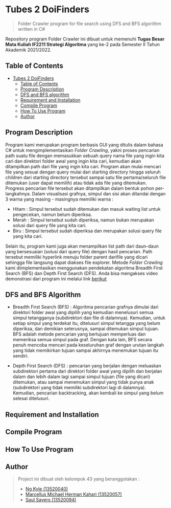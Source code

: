 # Tubes 2 DoiFinders 
> Folder Crawler program for file search using DFS and BFS algorithm written in C#

Repository program Folder Crawler ini dibuat untuk memenuhi **Tugas Besar Mata Kuliah IF2211 Strategi Algoritma** yang ke-2 pada Semester II Tahun Akademik 2021/2022.

## Table of Contents
- [Tubes 2 DoiFinders](#tubes-2-doifinders)
  - [Table of Contents](#table-of-contents)
  - [Program Description](#program-description)
  - [DFS and BFS algorithm](#dfs-and-bfs-algorithm)
  - [Requirement and Installation](#requirement-and-installation)
  - [Compile Program](#compile-program)
  - [How To Use Program](#how-to-use-program)
  - [Author](#author)

## Program Description
Program kami merupakan program berbasis GUI yang ditulis dalam bahasa C# untuk mengimplementasikan *Folder Crawling*, yakni proses pencarian path suatu file dengan memasukkan sebuah query nama file yang ingin kita cari dan direktori folder awal yang ingin kita cari, kemudian akan ditampilkan path dari file yang ingin kita cari. Program akan mulai mencari file yang sesuai dengan query mulai dari starting directory hingga seluruh children dari starting directory tersebut sampai satu file pertama/seluruh file ditemukan (user dapat memilih) atau tidak ada file yang ditemukan. Progress pencarian file tersebut akan ditampilkan dalam bentuk pohon per-langkahnya. Dalam visualisasi grafnya, simpul dan sisi akan ditandai dengan 3 warna yang masing - masingnya memiliki warna :
- Hitam : Simpul tersebut sudah ditemukan dan masuk waiting list untuk pengecekan, namun belum diperiksa.
- Merah : Simpul tersebut sudah diperiksa, namun bukan merupakan solusi dari query file yang kita cari.
- Biru : Simpul tersebut sudah diperiksa dan merupakan solusi query file yang kita cari.

Selain itu, program kami juga akan menampilkan list path dari daun-daun yang bersesuaian (solusi dari query file) dengan hasil pencarian. Path tersebut memiliki hyperlink menuju folder parent darifile yang dicari sehingga file langsung dapat diakses file explorer. Metode *Folder Crawling* kami diimplementasikan menggunakan pendekatan algoritma Breadth First Search (BFS) dan Depth First Search (DFS). Anda bisa mengakses video demonstrasi dari program ini melalui link <a href="https://www.youtube.com/watch?v=szw9YO8qABA">berikut</a>

## DFS and BFS Algorithm 
- Breadth First Search (BFS) : Algoritma pencarian grafnya dimulai dari direktori folder awal yang dipilih yang kemudian menelusuri semua simpul tetangganya (subdirektori dan file di dalamnya). Kemudian, untuk setiap simpul yang terdekat itu, ditelusuri simpul tetangga yang belum diperiksa, dan demikian seterusnya, sampai ditemukan simpul tujuan. BFS adalah metode pencarian yang bertujuan memperluas dan memeriksa semua simpul pada graf.  Dengan kata lain, BFS secara penuh mencoba mencari pada keseluruhan graf dengan urutan langkah yang tidak memikirkan tujuan sampai akhirnya menemukan tujuan itu sendiri. 

- Depth First Search (DFS) : pencarian yang berjalan dengan meluaskan subdirektori pertama dari direktori folder awal yang dipilih dan berjalan dalam dan lebih dalam lagi sampai simpul tujuan (file yang dicari) ditemukan, atau sampai menemukan simpul yang tidak punya anak (subdirektori yang tidak memiliki subdirektori lagi di dalamnya). Kemudian, pencarian backtracking, akan kembali ke simpul yang belum selesai ditelusuri.

## Requirement and Installation

## Compile Program

## How To Use Program

## Author
>Project ini dibuat oleh kelompok 43 yang beranggotakan :
>- <a href="https://www.linkedin.com/in/ng-kyle-b649a51ba/">Ng Kyle (13520040)</a>
>- <a href="https://www.linkedin.com/in/marcellus-michael-herman-kahari/">Marcellus Michael Herman Kahari (13520057)</a>
>- <a href="https://www.linkedin.com/in/saulsayers/?originalSubdomain=id">Saul Sayers (13520094)</a>

